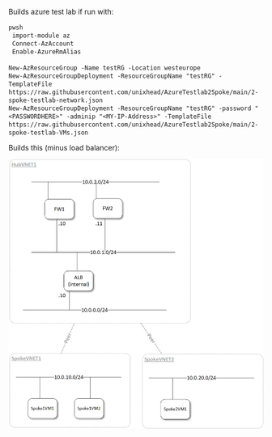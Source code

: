 Builds azure test lab if run with:
```
pwsh
 import-module az 
 Connect-AzAccount
 Enable-AzureRmAlias
 
New-AzResourceGroup -Name testRG -Location westeurope
New-AzResourceGroupDeployment -ResourceGroupName "testRG" -TemplateFile https://raw.githubusercontent.com/unixhead/AzureTestlab2Spoke/main/2-spoke-testlab-network.json
New-AzResourceGroupDeployment -ResourceGroupName "testRG" -password "<PASSWORDHERE>" -adminip "<MY-IP-Address>" -TemplateFile https://raw.githubusercontent.com/unixhead/AzureTestlab2Spoke/main/2-spoke-testlab-VMs.json
```

Builds this (minus load balancer):

![testnet](https://github.com/unixhead/AzureTestlab2Spoke/raw/main/testnet1.png)
